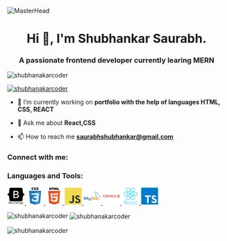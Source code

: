 ![MasterHead](https://miro.medium.com/max/786/1*ZSVmWGcc1weENb0ShawWxw.gif)
<h1 align="center">Hi 👋, I'm Shubhankar Saurabh.</h1>
<h3 align="center">A passionate frontend developer currently learing MERN</h3>


<p align="left"> <img src="" alt="shubhanakarcoder" /> </p>

<p align="left"> <a href="https://github.com/ryo-ma/github-profile-trophy"><img src="https://github-profile-trophy.vercel.app/?username=shubhanakarcoder" alt="shubhanakarcoder" /></a> </p>

- 🔭 I’m currently working on **portfolio with the help of languages HTML, CSS, REACT**

- 💬 Ask me about **React,CSS**

- 📫 How to reach me **saurabhshubhankar@gmail.com**

<h3 align="left">Connect with me:</h3>
<p align="left">
</p>

<h3 align="left">Languages and Tools:</h3>
<p align="left"> <a href="https://getbootstrap.com" target="_blank" rel="noreferrer"> <img src="https://raw.githubusercontent.com/devicons/devicon/master/icons/bootstrap/bootstrap-plain-wordmark.svg" alt="bootstrap" width="40" height="40"/> </a> <a href="https://www.w3schools.com/css/" target="_blank" rel="noreferrer"> <img src="https://raw.githubusercontent.com/devicons/devicon/master/icons/css3/css3-original-wordmark.svg" alt="css3" width="40" height="40"/> </a> <a href="https://www.w3.org/html/" target="_blank" rel="noreferrer"> <img src="https://raw.githubusercontent.com/devicons/devicon/master/icons/html5/html5-original-wordmark.svg" alt="html5" width="40" height="40"/> </a> <a href="https://developer.mozilla.org/en-US/docs/Web/JavaScript" target="_blank" rel="noreferrer"> <img src="https://raw.githubusercontent.com/devicons/devicon/master/icons/javascript/javascript-original.svg" alt="javascript" width="40" height="40"/> </a> <a href="https://www.mysql.com/" target="_blank" rel="noreferrer"> <img src="https://raw.githubusercontent.com/devicons/devicon/master/icons/mysql/mysql-original-wordmark.svg" alt="mysql" width="40" height="40"/> </a> <a href="https://www.oracle.com/" target="_blank" rel="noreferrer"> <img src="https://raw.githubusercontent.com/devicons/devicon/master/icons/oracle/oracle-original.svg" alt="oracle" width="40" height="40"/> </a> <a href="https://reactjs.org/" target="_blank" rel="noreferrer"> <img src="https://raw.githubusercontent.com/devicons/devicon/master/icons/react/react-original-wordmark.svg" alt="react" width="40" height="40"/> </a> <a href="https://www.typescriptlang.org/" target="_blank" rel="noreferrer"> <img src="https://raw.githubusercontent.com/devicons/devicon/master/icons/typescript/typescript-original.svg" alt="typescript" width="40" height="40"/> </a> </p>

<p><img align="left" src="https://github-readme-stats.vercel.app/api/top-langs?username=shubhanakarcoder&show_icons=true&locale=en&layout=compact" alt="shubhanakarcoder" /></p>

<p>&nbsp;<img align="center" src="https://github-readme-stats.vercel.app/api?username=shubhanakarcoder&show_icons=true&locale=en" alt="shubhanakarcoder" /></p>

<p><img align="center" src="https://github-readme-streak-stats.herokuapp.com/?user=shubhanakarcoder&" alt="shubhanakarcoder" /></p>
